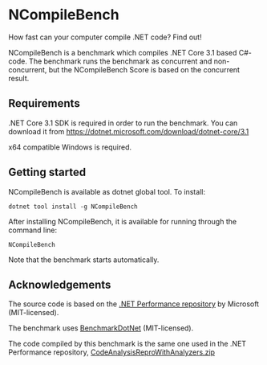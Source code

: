 # NCompileBench 

How fast can your computer compile .NET code? Find out!

NCompileBench is a benchmark which compiles .NET Core 3.1 based C#-code. The benchmark runs the benchmark as concurrent and non-concurrent, but the NCompileBench Score is based on the concurrent result.

## Requirements

.NET Core 3.1 SDK is required in order to run the benchmark. You can download it from https://dotnet.microsoft.com/download/dotnet-core/3.1

x64 compatible Windows is required.

## Getting started

NCompileBench is available as dotnet global tool. To install:

```
dotnet tool install -g NCompileBench
```

After installing NCompileBench, it is available for running through the command line:

```
NCompileBench
```

Note that the benchmark starts automatically.

## Acknowledgements

The source code is based on the [.NET Performance repository](https://github.com/dotnet/performance) by Microsoft (MIT-licensed).

The benchmark uses [BenchmarkDotNet](https://github.com/dotnet/BenchmarkDotNet) (MIT-licensed).

The code compiled by this benchmark is the same one used in the .NET Performance repository, [CodeAnalysisReproWithAnalyzers.zip](https://github.com/dotnet/roslyn/releases/tag/perf-assets-v1)